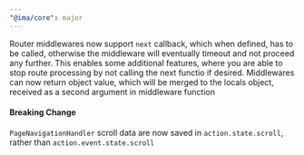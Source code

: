 ```yaml
---
"@ima/core": major
---
```


Router middlewares now support `next` callback, which when defined, has to be called, otherwise the middleware will eventually timeout and not proceed any further. This enables some additional features, where you are able to stop route processing by not calling the next functio if desired.
Middlewares can now return object value, which will be merged to the locals object, received as a second argument in middleware function

#### Breaking Change
`PageNavigationHandler` scroll data are now saved in `action.state.scroll`, rather than `action.event.state.scroll`
